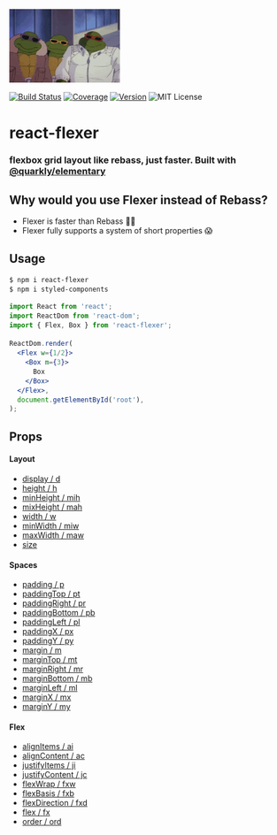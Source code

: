 <img src="flexer.gif" width="200">

[![Build Status][badge]][travis]
[![Coverage][coverage-badge]][coverage]
[![Version][version-badge]][npm]
![MIT License][license]

[badge]: https://flat.badgen.net/travis/eddort/react-flexer/master
[travis]: https://travis-ci.com/eddort/react-flexer
[coverage-badge]: https://flat.badgen.net/codecov/c/github/eddort/react-flexer
[coverage]: https://codecov.io/github/eddort/react-flexer
[version-badge]: https://flat.badgen.net/npm/v/react-flexer
[npm]: https://npmjs.com/package/react-flexer
[license]: https://flat.badgen.net/badge/license/MIT/blue

# react-flexer 

### flexbox grid layout like rebass, just faster. Built with [@quarkly/elementary](https://github.com/quarkly/elementary)

## Why would you use Flexer instead of Rebass?
 - Flexer is faster than Rebass 🏃🏻
 - Flexer fully supports a system of short properties 😱

## Usage

```bash
$ npm i react-flexer
$ npm i styled-components
```

```jsx
import React from 'react';
import ReactDom from 'react-dom';
import { Flex, Box } from 'react-flexer';

ReactDom.render(
  <Flex w={1/2}>
    <Box m={3}>
      Box
    </Box>
  </Flex>,
  document.getElementById('root'),
);
```

## Props

#### Layout

- [display / d](https://github.com/quarkly/elementary/blob/master/docs/props.md#display)
- [height / h](https://github.com/quarkly/elementary/blob/master/docs/props.md#height)
- [minHeight / mih](https://github.com/quarkly/elementary/blob/master/docs/props.md#minheight)
- [mixHeight / mah](https://github.com/quarkly/elementary/blob/master/docs/props.md#maxheight)
- [width / w](https://github.com/quarkly/elementary/blob/master/docs/props.md#width)
- [minWidth / miw](https://github.com/quarkly/elementary/blob/master/docs/props.md#minwidth)
- [maxWidth / maw](https://github.com/quarkly/elementary/blob/master/docs/props.md#maxwidth)
- [size](https://github.com/quarkly/elementary/blob/master/docs/props.md#size)

#### Spaces

- [padding / p](https://github.com/quarkly/elementary/blob/master/docs/props.md#p)
- [paddingTop / pt](https://github.com/quarkly/elementary/blob/master/docs/props.md#pt)
- [paddingRight / pr](https://github.com/quarkly/elementary/blob/master/docs/props.md#pr)
- [paddingBottom / pb](https://github.com/quarkly/elementary/blob/master/docs/props.md#pb)
- [paddingLeft / pl](https://github.com/quarkly/elementary/blob/master/docs/props.md#pl)
- [paddingX / px](https://github.com/quarkly/elementary/blob/master/docs/props.md#px)
- [paddingY / py](https://github.com/quarkly/elementary/blob/master/docs/props.md#py)
- [margin / m](https://github.com/quarkly/elementary/blob/master/docs/props.md#m)
- [marginTop / mt](https://github.com/quarkly/elementary/blob/master/docs/props.md#mt)
- [marginRight / mr](https://github.com/quarkly/elementary/blob/master/docs/props.md#mr)
- [marginBottom / mb](https://github.com/quarkly/elementary/blob/master/docs/props.md#mb)
- [marginLeft / ml](https://github.com/quarkly/elementary/blob/master/docs/props.md#ml)
- [marginX / mx](https://github.com/quarkly/elementary/blob/master/docs/props.md#mx)
- [marginY / my](https://github.com/quarkly/elementary/blob/master/docs/props.md#my)

#### Flex

- [alignItems / ai](https://github.com/quarkly/elementary/blob/master/docs/props.md#alignitems)
- [alignContent / ac](https://github.com/quarkly/elementary/blob/master/docs/props.md#aligncontent)
- [justifyItems / ji](https://github.com/quarkly/elementary/blob/master/docs/props.md#justifyitems)
- [justifyContent / jc](https://github.com/quarkly/elementary/blob/master/docs/props.md#justifycontent)
- [flexWrap / fxw](https://github.com/quarkly/elementary/blob/master/docs/props.md#flexwrap)
- [flexBasis / fxb](https://github.com/quarkly/elementary/blob/master/docs/props.md#flexbasis)
- [flexDirection / fxd](https://github.com/quarkly/elementary/blob/master/docs/props.md#flexdirection)
- [flex / fx](https://github.com/quarkly/elementary/blob/master/docs/props.md#flex)
- [order / ord](https://github.com/quarkly/elementary/blob/master/docs/props.md#order)
